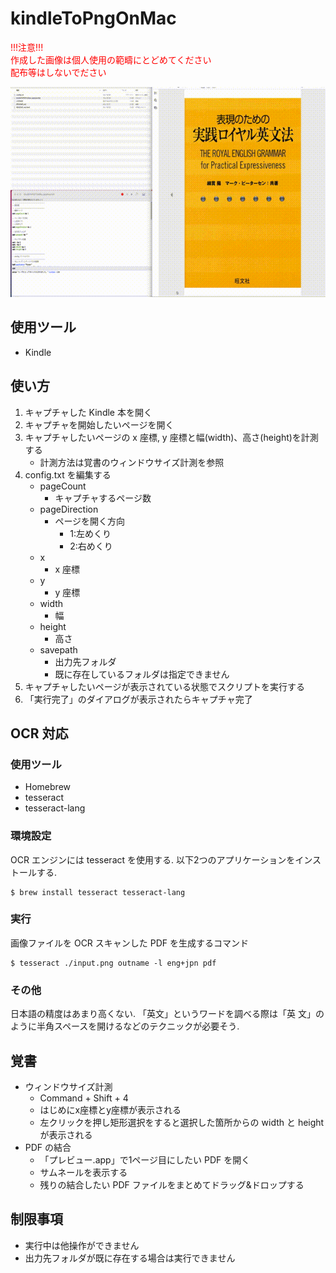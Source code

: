 # kindleToPngOnMac

<span style="color: red; ">
!!!注意!!!<br>
作成した画像は個人使用の範疇にとどめてください<br>
配布等はしないでださい
</span>

![demo](./images/image1.gif)

## 使用ツール

* Kindle

## 使い方

1. キャプチャした Kindle 本を開く
1. キャプチャを開始したいページを開く
1. キャプチャしたいページの x 座標, y 座標と幅(width)、高さ(height)を計測する
    * 計測方法は覚書のウィンドウサイズ計測を参照
1. config.txt を編集する
    * pageCount
        * キャプチャするページ数
    * pageDirection
        * ページを開く方向
            * 1:左めくり
            * 2:右めくり
    * x
        * x 座標
    * y
        * y 座標
    * width
        * 幅
    * height
        * 高さ
    * savepath
        * 出力先フォルダ
        * 既に存在しているフォルダは指定できません
1. キャプチャしたいページが表示されている状態でスクリプトを実行する
1. 「実行完了」のダイアログが表示されたらキャプチャ完了

## OCR 対応

### 使用ツール

* Homebrew
* tesseract
* tesseract-lang

### 環境設定

OCR エンジンには tesseract を使用する. 
以下2つのアプリケーションをインストールする. 

    $ brew install tesseract tesseract-lang

### 実行

画像ファイルを OCR スキャンした PDF を生成するコマンド

    $ tesseract ./input.png outname -l eng+jpn pdf

### その他

日本語の精度はあまり高くない. 
「英文」というワードを調べる際は「英 文」のように半角スペースを開けるなどのテクニックが必要そう. 


## 覚書

* ウィンドウサイズ計測
    * Command + Shift + 4
    * はじめにx座標とy座標が表示される
    * 左クリックを押し矩形選択をすると選択した箇所からの width と height が表示される
* PDF の結合
    * 「プレビュー.app」で1ページ目にしたい PDF を開く
    * サムネールを表示する
    * 残りの結合したい PDF ファイルをまとめてドラッグ&ドロップする

## 制限事項

* 実行中は他操作ができません
* 出力先フォルダが既に存在する場合は実行できません

